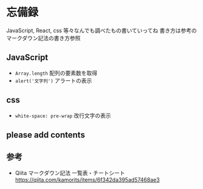 # 忘備録

JavaScript, React, css 等々なんでも調べたもの書いていってね
書き方は参考のマークダウン記法の書き方参照

## JavaScript

- `Array.length` 配列の要素数を取得
- `alert('文字列')` アラートの表示

## css

- `white-space: pre-wrap` 改行文字の表示

## please add contents

## 参考

- Qiita マークダウン記法 一覧表・チートシート https://qiita.com/kamorits/items/6f342da395ad57468ae3
